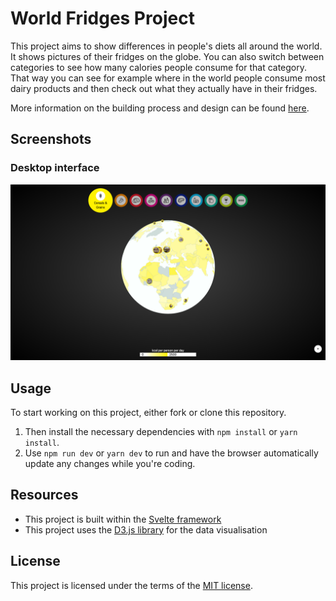 # World Fridges Project
This project aims to show differences in people's diets all around the world. It shows pictures of their fridges on the globe. You can also switch between categories to see how many calories people consume for that category. That way you can see for example where in the world people consume most dairy products and then check out what they actually have in their fridges.

More information on the building process and design can be found [here](https://le….gitbook.io/world-fridges-project).

## Screenshots
### Desktop interface
![screenshot](https://github.com/lennartdeknikker/datavis/blob/main/wiki-assets/screenshot%20versie%203.png)

## Usage
To start working on this project, either fork or clone this repository.

1. Then install the necessary dependencies with `npm install` or `yarn install`.
2. Use `npm run dev` or `yarn dev` to run and have the browser automatically update any changes while you're coding.

## Resources
- This project is built within the [Svelte framework](https://svelte.dev/)
- This project uses the [D3.js library](https://d3js.org/) for the data visualisation

## License
This project is licensed under the terms of the [MIT license](https://github.com/lennartdeknikker/datavis/blob/main/LICENSE).
